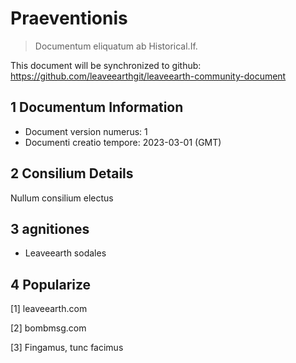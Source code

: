 # Praeventionis

>Documentum eliquatum ab Historical.If.

This document will be synchronized to github: https://github.com/leaveearthgit/leaveearth-community-document

## 1 Documentum Information

- Document version numerus: 1
- Documenti creatio tempore: 2023-03-01 (GMT)

## 2 Consilium Details

Nullum consilium electus

## 3 agnitiones
* Leaveearth sodales

## 4 Popularize
[1] leaveearth.com

[2] bombmsg.com

[3] Fingamus, tunc facimus